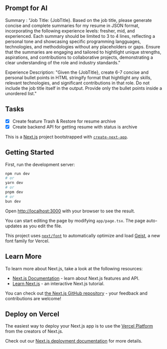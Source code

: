 ## Prompt for AI

Summary : "Job Title: {JobTitle}. Based on the job title, please generate concise and complete summaries for my resume in JSON format, incorporating the following experience
levels: fresher, mid, and experienced. Each summary should be limited to 3 to 4 lines, reflecting a personal tone and showcasing specific programming langguages, technologies, and methodologies without any placeholders or gaps. Ensure that the summaries are engaging and tailored to hightlight unique strengths, aspirations, and contributions to collaborative projects, demonstrating a clear understanding of the role and industry standards."

Experience Description: "Given the {JobTitle}, create 6-7 concise and personal bullet points in HTML stringify format that hightlight any skills, relevant technologies, and significant contributions in that role. Do not include the job title itself in the output. Provide only the bullet points inside a unordered list."

## Tasks

- [x] Create feature Trash & Restore for resume archive
- [x] Create backend API for getting resume with status is archive

This is a [Next.js](https://nextjs.org) project bootstrapped with [`create-next-app`](https://nextjs.org/docs/app/api-reference/cli/create-next-app).

## Getting Started

First, run the development server:

```bash
npm run dev
# or
yarn dev
# or
pnpm dev
# or
bun dev
```

Open [http://localhost:3000](http://localhost:3000) with your browser to see the result.

You can start editing the page by modifying `app/page.tsx`. The page auto-updates as you edit the file.

This project uses [`next/font`](https://nextjs.org/docs/app/building-your-application/optimizing/fonts) to automatically optimize and load [Geist](https://vercel.com/font), a new font family for Vercel.

## Learn More

To learn more about Next.js, take a look at the following resources:

- [Next.js Documentation](https://nextjs.org/docs) - learn about Next.js features and API.
- [Learn Next.js](https://nextjs.org/learn) - an interactive Next.js tutorial.

You can check out [the Next.js GitHub repository](https://github.com/vercel/next.js) - your feedback and contributions are welcome!

## Deploy on Vercel

The easiest way to deploy your Next.js app is to use the [Vercel Platform](https://vercel.com/new?utm_medium=default-template&filter=next.js&utm_source=create-next-app&utm_campaign=create-next-app-readme) from the creators of Next.js.

Check out our [Next.js deployment documentation](https://nextjs.org/docs/app/building-your-application/deploying) for more details.
